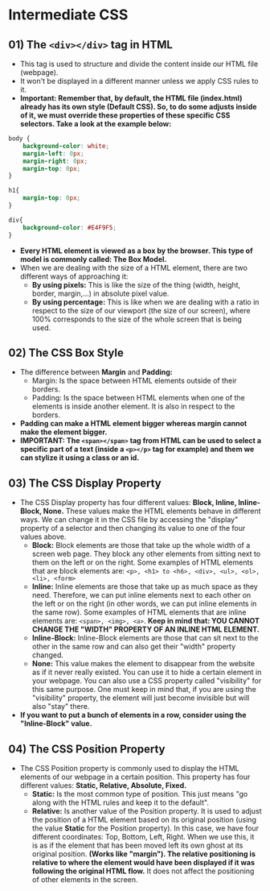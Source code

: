 # Intermediate CSS

## 01) The ```<div></div>``` tag in HTML
* This tag is used to structure and divide the content inside our HTML file (webpage).
* It won't be displayed in a different manner unless we apply CSS rules to it.
* __Important: Remember that, by default, the HTML file (index.html) already has its own style (Default CSS). So, to do some adjusts inside of it, we must override these properties of these specific CSS selectors. Take a look at the example below:__
```css
body {
    background-color: white;
    margin-left: 0px;
    margin-right: 0px;
    margin-top: 0px;
}

h1{
    margin-top: 0px;
}

div{
    background-color: #E4F9F5;
}
```
* __Every HTML element is viewed as a box by the browser. This type of model is commonly called: The Box Model.__
* When we are dealing with the size of a HTML element, there are two different ways of approaching it:
  * __By using pixels:__ This is like the size of the thing (width, height, border, margin,...) in absolute pixel value.
  * __By using percentage:__ This is like when we are dealing with a ratio in respect to the size of our viewport (the size of our screen), where 100% corresponds to the size of the whole screen that is being used.

## 02) The CSS Box Style
* The difference between __Margin__ and __Padding:__
  * Margin: Is the space between HTML elements outside of their borders.
  * Padding: Is the space between HTML elements when one of the elements is inside another element. It is also in respect to the borders.
* __Padding can make a HTML element bigger whereas margin cannot make the element bigger.__
* __IMPORTANT: The ```<span></span>``` tag from HTML can be used to select a specific part of a text (inside a ```<p></p>``` tag for example) and them we can stylize it using a class or an id.__

## 03) The CSS Display Property
* The CSS Display property has four different values: __Block, Inline, Inline-Block, None.__ These values make the HTML elements behave in different ways. We can change it in the CSS file by accessing the "display" property of a selector and then changing its value to one of the four values above.
  * __Block:__ Block elements are those that take up the whole width of a screen web page. They block any other elements from sitting next to them on the left or on the right. Some examples of HTML elements that are block elements are: ```<p>, <h1> to <h6>, <div>, <ul>, <ol>, <li>, <form>```
  * __Inline:__ Inline elements are those that take up as much space as they need. Therefore, we can put inline elements next to each other on the left or on the right (in other words, we can put inline elements in the same row). Some examples of HTML elements that are inline elements are: ```<span>, <img>, <a>```. __Keep in mind that: YOU CANNOT CHANGE THE "WIDTH" PROPERTY OF AN INLINE HTML ELEMENT.__
  * __Inline-Block:__ Inline-Block elements are those that can sit next to the other in the same row and can also get their "width" property changed.
  * __None:__ This value makes the element to disappear from the website as if it never really existed. You can use it to hide a certain element in your webpage. You can also use a CSS property called "visibility" for this same purpose. One must keep in mind that, if you are using the "visibility" property, the element will just become invisible but will also "stay" there.
* __If you want to put a bunch of elements in a row, consider using the "Inline-Block" value.__
  
## 04) The CSS Position Property
* The CSS Position property is commonly used to display the HTML elements of our webpage in a certain position. This property has four different values: __Static, Relative, Absolute, Fixed.__ 
  * __Static:__ Is the most common type of position. This just means "go along with the HTML rules and keep it to the default".
  * __Relative:__ Is another value of the Position property. It is used to adjust the position of a HTML element based on its original position (using the value __Static__ for the Position property). In this case, we have four different coordinates: Top, Bottom, Left, Right. When we use this, it is as if the element that has been moved left its own ghost at its original position. __(Works like "margin"). The relative positioning is relative to where the element would have been displayed if it was following the original HTML flow.__ It does not affect the positioning of other elements in the screen.
